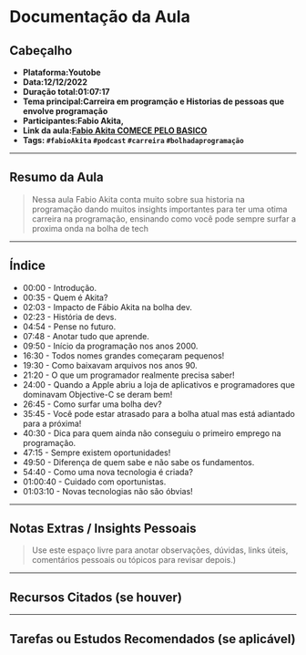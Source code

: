   
# Documentação da Aula  
## Cabeçalho  
  
- **Plataforma:Youtobe**    
- **Data:12/12/2022**  
- **Duração total:01:07:17**    
- **Tema principal:Carreira em programção e Historias de pessoas que envolve programação**    
- **Participantes:Fabio Akita,**    
- **Link da aula:[Fabio Akita COMECE PELO BASICO](https://youtu.be/C3tiSE1QJQ4?si=JAWFat0kJDq5cYEx)**    
- **Tags: `#fabioAkita` `#podcast` `#carreira` `#bolhadaprogramação`**  
  
  
---  
  
## Resumo da Aula  
  
> Nessa aula Fabio Akita conta muito sobre sua historia na programação dando muitos insights importantes para ter uma otima carreira na programação, ensinando como você pode sempre surfar a proxima onda na bolha de tech  
  
---  
  
## Índice  

- 00:00 - Introdução.  
- 00:35 - Quem é Akita?  
- 02:03 - Impacto de Fábio Akita na bolha dev.  
- 02:23 - História de devs.  
- 04:54 - Pense no futuro.  
- 07:48 - Anotar tudo que aprende.  
- 09:50 - Início da programação nos anos 2000.  
- 16:30 - Todos nomes grandes começaram pequenos!  
- 19:30 - Como baixavam arquivos nos anos 90.  
- 21:20 - O que um programador realmente precisa saber!  
- 24:00 - Quando a Apple abriu a loja de aplicativos e programadores que dominavam Objective-C se deram bem!  
- 26:45 - Como surfar uma bolha dev?  
- 35:45 - Você pode estar atrasado para a bolha atual mas está adiantado para a próxima!  
- 40:30 - Dica para quem ainda não conseguiu o primeiro emprego na programação.  
- 47:15 - Sempre existem oportunidades!  
- 49:50 - Diferença de quem sabe e não sabe os fundamentos.  
- 54:40 - Como uma nova tecnologia é criada?  
- 01:00:40 - Cuidado com oportunistas.  
- 01:03:10 - Novas tecnologias não são óbvias!  
---  
  
## Notas Extras / Insights Pessoais  
  
> Use este espaço livre para anotar observações, dúvidas, links úteis, comentários pessoais ou tópicos para revisar depois.)  
  
---  
  
## Recursos Citados (se houver)  
  
<!--   
- [Nome do recurso 1](link)  
- [Nome do recurso 2](link)  
--->  
  
---  
  
## Tarefas ou Estudos Recomendados (se aplicável)  
  
<!--  
- [ ] Rever o conceito de X  
- [ ] Testar ferramenta Y  
- [ ] Pesquisar mais sobre Z  
-->  
